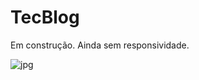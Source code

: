 # TecBlog

<p> Em construção. Ainda sem responsividade. </p>

![jpg](https://user-images.githubusercontent.com/85362901/133989749-328b0eeb-72d0-4627-a6ae-f14180c3bff4.jpg)
